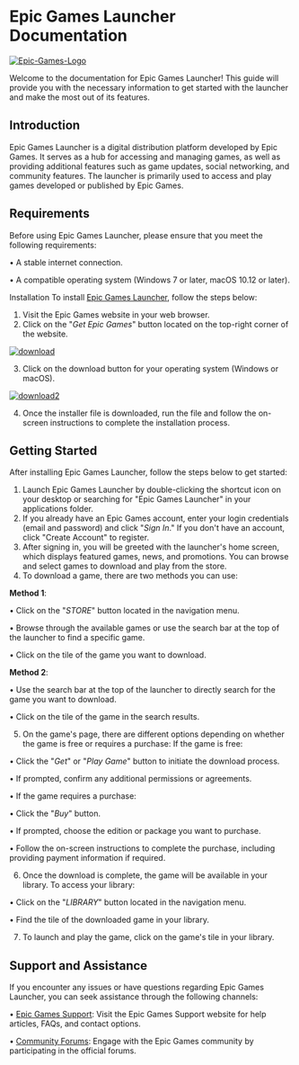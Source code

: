 # Epic Games Launcher Documentation

<a href="https://ibb.co/BrbpY74"><img src="https://i.ibb.co/Nm5vGk1/Epic-Games-Logo.jpg" alt="Epic-Games-Logo" border="0" /></a>

Welcome to the documentation for Epic Games Launcher! This guide will provide you with the necessary information to get started with the launcher and make the most out of its features.

## Introduction

Epic Games Launcher is a digital distribution platform developed by Epic Games. It serves as a hub for accessing and managing games, as well as providing additional features such as game updates, social networking, and community features. The launcher is primarily used to access and play games developed or published by Epic Games.

## Requirements

Before using Epic Games Launcher, please ensure that you meet the following requirements:

•	A stable internet connection.

•	A compatible operating system (Windows 7 or later, macOS 10.12 or later).

Installation
To install [Epic Games Launcher](https://store.epicgames.com/en-US/?lang=en-US), follow the steps below:
1.	Visit the Epic Games website in your web browser.
2.	Click on the "*Get Epic Games*" button located on the top-right corner of the website.

 <a href="https://imgbb.com/"><img src="https://i.ibb.co/8g8YwMT/download.png" alt="download" border="0" /></a>

3. Click on the download button for your operating system (Windows or macOS).

<a href="https://imgbb.com/"><img src="https://i.ibb.co/hC9d6Lc/download2.png" alt="download2" border="0" /></a>
 
4.	Once the installer file is downloaded, run the file and follow the on-screen instructions to complete the installation process.

## Getting Started

After installing Epic Games Launcher, follow the steps below to get started:

1.	Launch Epic Games Launcher by double-clicking the shortcut icon on your desktop or searching for "Epic Games Launcher" in your applications folder.
2.	If you already have an Epic Games account, enter your login credentials (email and password) and click "*Sign In*." If you don't have an account, click "Create Account" to register.
3.	After signing in, you will be greeted with the launcher's home screen, which displays featured games, news, and promotions. You can browse and select games to download and play from the store.
4.	To download a game, there are two methods you can use:

**Method 1**:

•	Click on the "*STORE*" button located in the navigation menu.

•	Browse through the available games or use the search bar at the top of the launcher to find a specific game.

•	Click on the tile of the game you want to download.

**Method 2**:

•	Use the search bar at the top of the launcher to directly search for the game you want to download.

•	Click on the tile of the game in the search results.

5.	On the game's page, there are different options depending on whether the game is free or requires a purchase:
If the game is free:

•	Click the "*Get*" or "*Play Game*" button to initiate the download process.

•	If prompted, confirm any additional permissions or agreements.

•	If the game requires a purchase:

•	Click the "*Buy*" button.

•	If prompted, choose the edition or package you want to purchase.

•	Follow the on-screen instructions to complete the purchase, including providing payment information if required.

6.	Once the download is complete, the game will be available in your library. To access your library:

•	Click on the "*LIBRARY*" button located in the navigation menu.

•	Find the tile of the downloaded game in your library.

7.	To launch and play the game, click on the game's tile in your library.

## Support and Assistance

If you encounter any issues or have questions regarding Epic Games Launcher, you can seek assistance through the following channels:

•	[Epic Games Support](https://www.epicgames.com/help/en-US/?lang=en-US): Visit the Epic Games Support website for help articles, FAQs, and contact options.

•	[Community Forums](https://dev.epicgames.com/community/): Engage with the Epic Games community by participating in the official forums.
